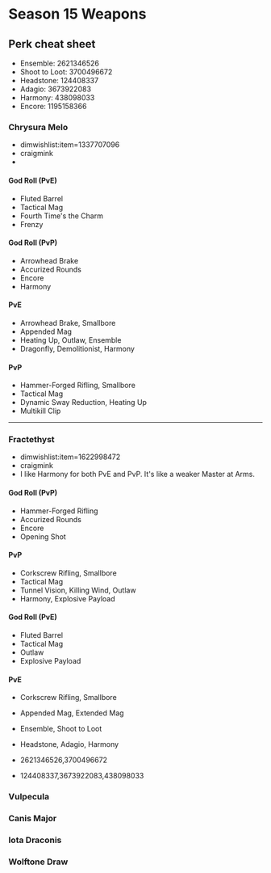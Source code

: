Season 15 Weapons
=================

## Perk cheat sheet
  - Ensemble: 2621346526
  - Shoot to Loot: 3700496672
  - Headstone: 124408337
  - Adagio: 3673922083
  - Harmony: 438098033
  - Encore: 1195158366


### Chrysura Melo
  - dimwishlist:item=1337707096
  - craigmink
  -

#### God Roll (PvE)
  - Fluted Barrel
  - Tactical Mag
  - Fourth Time's the Charm
  - Frenzy

#### God Roll (PvP)
  - Arrowhead Brake
  - Accurized Rounds
  - Encore
  - Harmony

#### PvE
  - Arrowhead Brake, Smallbore
  - Appended Mag
  - Heating Up, Outlaw, Ensemble
  - Dragonfly, Demolitionist, Harmony

#### PvP
  - Hammer-Forged Rifling, Smallbore
  - Tactical Mag
  - Dynamic Sway Reduction, Heating Up
  - Multikill Clip

---

### Fractethyst
  - dimwishlist:item=1622998472
  - craigmink
  - I like Harmony for both PvE and PvP. It's like a weaker Master at Arms.

#### God Roll (PvP)
  - Hammer-Forged Rifling
  - Accurized Rounds
  - Encore
  - Opening Shot

#### PvP
  - Corkscrew Rifling, Smallbore
  - Tactical Mag
  - Tunnel Vision, Killing Wind, Outlaw
  - Harmony, Explosive Payload

#### God Roll (PvE)
  - Fluted Barrel
  - Tactical Mag
  - Outlaw
  - Explosive Payload

#### PvE
  - Corkscrew Rifling, Smallbore
  - Appended Mag, Extended Mag
  - Ensemble, Shoot to Loot
  - Headstone, Adagio, Harmony

  - 2621346526,3700496672
  - 124408337,3673922083,438098033


### Vulpecula

### Canis Major

### Iota Draconis

### Wolftone Draw